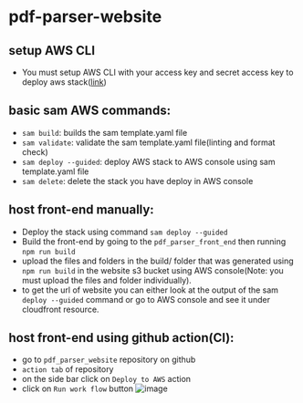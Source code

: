 # pdf-parser-website

## setup AWS CLI
- You must setup AWS CLI with your access key and secret access key to deploy aws stack([link](https://docs.aws.amazon.com/cli/latest/userguide/cli-chap-getting-started.html))

## basic sam AWS commands:
- `sam build`: builds the sam template.yaml file
- `sam validate`: validate the sam template.yaml file(linting and format check)
- `sam deploy --guided`: deploy AWS stack to AWS console using sam template.yaml file
- `sam delete`: delete the stack you have deploy in AWS console


## host front-end manually:

- Deploy the stack using command `sam deploy --guided`
- Build the front-end by going to the `pdf_parser_front_end` then running `npm run build`
- upload the files and folders in the build/ folder that was generated using `npm run build` in the website s3 bucket using AWS console(Note: you must upload the files and folder individually).
- to get the url of website you can either look at the output of the sam `deploy --guided` command or go to AWS console and see it under cloudfront resource.

## host front-end using github action(CI):
- go to `pdf_parser_website` repository on github
- `action tab` of repository
- on the side bar click on `Deploy to AWS` action
- click on `Run work flow` button
![image](https://github.com/mnsavage/pdf_parser_website/assets/60998598/b45c82a3-f584-49c9-8298-012ea0e47fe6)


